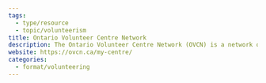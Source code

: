 ```yaml
---
tags:
  - type/resource
  - topic/volunteerism
title: Ontario Volunteer Centre Network
description: The Ontario Volunteer Centre Network (OVCN) is a network of 16 local volunteer centres whose independent efforts support, promote and enhance volunteerism across Ontario.
website: https://ovcn.ca/my-centre/
categories:
  - format/volunteering
---
```

